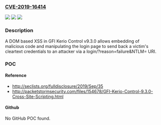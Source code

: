 ### [CVE-2019-16414](https://cve.mitre.org/cgi-bin/cvename.cgi?name=CVE-2019-16414)
![](https://img.shields.io/static/v1?label=Product&message=n%2Fa&color=blue)
![](https://img.shields.io/static/v1?label=Version&message=n%2Fa&color=blue)
![](https://img.shields.io/static/v1?label=Vulnerability&message=n%2Fa&color=brighgreen)

### Description

A DOM based XSS in GFI Kerio Control v9.3.0 allows embedding of malicious code and manipulating the login page to send back a victim's cleartext credentials to an attacker via a login/?reason=failure&NTLM= URI.

### POC

#### Reference
- http://seclists.org/fulldisclosure/2019/Sep/35
- http://packetstormsecurity.com/files/154678/GFI-Kerio-Control-9.3.0-Cross-Site-Scripting.html

#### Github
No GitHub POC found.

